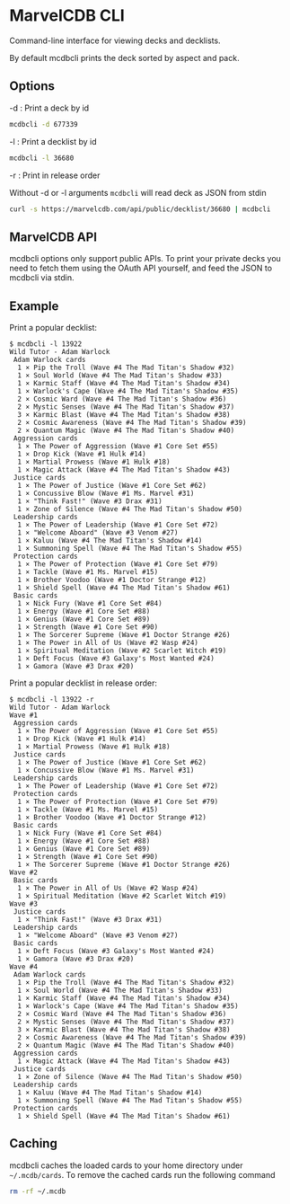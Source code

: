 # MarvelCDB CLI

Command-line interface for viewing decks and decklists.

By default mcdbcli prints the deck sorted by aspect and pack.

## Options

-d : Print a deck by id

```sh
mcdbcli -d 677339
```

-l : Print a decklist by id

```sh
mcdbcli -l 36680
```

-r : Print in release order

Without -d or -l arguments `mcdbcli` will read deck as JSON from stdin

```sh
curl -s https://marvelcdb.com/api/public/decklist/36680 | mcdbcli
```

## MarvelCDB API

mcdbcli options only support public APIs. To print your private decks you need to fetch them
using the OAuth API yourself, and feed the JSON to mcdbcli via stdin.

## Example

Print a popular decklist:

```console
$ mcdbcli -l 13922
Wild Tutor - Adam Warlock
 Adam Warlock cards
  1 × Pip the Troll (Wave #4 The Mad Titan's Shadow #32)
  1 × Soul World (Wave #4 The Mad Titan's Shadow #33)
  1 × Karmic Staff (Wave #4 The Mad Titan's Shadow #34)
  1 × Warlock's Cape (Wave #4 The Mad Titan's Shadow #35)
  2 × Cosmic Ward (Wave #4 The Mad Titan's Shadow #36)
  2 × Mystic Senses (Wave #4 The Mad Titan's Shadow #37)
  3 × Karmic Blast (Wave #4 The Mad Titan's Shadow #38)
  2 × Cosmic Awareness (Wave #4 The Mad Titan's Shadow #39)
  2 × Quantum Magic (Wave #4 The Mad Titan's Shadow #40)
 Aggression cards
  1 × The Power of Aggression (Wave #1 Core Set #55)
  1 × Drop Kick (Wave #1 Hulk #14)
  1 × Martial Prowess (Wave #1 Hulk #18)
  1 × Magic Attack (Wave #4 The Mad Titan's Shadow #43)
 Justice cards
  1 × The Power of Justice (Wave #1 Core Set #62)
  1 × Concussive Blow (Wave #1 Ms. Marvel #31)
  1 × "Think Fast!" (Wave #3 Drax #31)
  1 × Zone of Silence (Wave #4 The Mad Titan's Shadow #50)
 Leadership cards
  1 × The Power of Leadership (Wave #1 Core Set #72)
  1 × "Welcome Aboard" (Wave #3 Venom #27)
  1 × Kaluu (Wave #4 The Mad Titan's Shadow #14)
  1 × Summoning Spell (Wave #4 The Mad Titan's Shadow #55)
 Protection cards
  1 × The Power of Protection (Wave #1 Core Set #79)
  1 × Tackle (Wave #1 Ms. Marvel #15)
  1 × Brother Voodoo (Wave #1 Doctor Strange #12)
  1 × Shield Spell (Wave #4 The Mad Titan's Shadow #61)
 Basic cards
  1 × Nick Fury (Wave #1 Core Set #84)
  1 × Energy (Wave #1 Core Set #88)
  1 × Genius (Wave #1 Core Set #89)
  1 × Strength (Wave #1 Core Set #90)
  1 × The Sorcerer Supreme (Wave #1 Doctor Strange #26)
  1 × The Power in All of Us (Wave #2 Wasp #24)
  1 × Spiritual Meditation (Wave #2 Scarlet Witch #19)
  1 × Deft Focus (Wave #3 Galaxy's Most Wanted #24)
  1 × Gamora (Wave #3 Drax #20)
```

Print a popular decklist in release order:

```console
$ mcdbcli -l 13922 -r
Wild Tutor - Adam Warlock
Wave #1
 Aggression cards
  1 × The Power of Aggression (Wave #1 Core Set #55)
  1 × Drop Kick (Wave #1 Hulk #14)
  1 × Martial Prowess (Wave #1 Hulk #18)
 Justice cards
  1 × The Power of Justice (Wave #1 Core Set #62)
  1 × Concussive Blow (Wave #1 Ms. Marvel #31)
 Leadership cards
  1 × The Power of Leadership (Wave #1 Core Set #72)
 Protection cards
  1 × The Power of Protection (Wave #1 Core Set #79)
  1 × Tackle (Wave #1 Ms. Marvel #15)
  1 × Brother Voodoo (Wave #1 Doctor Strange #12)
 Basic cards
  1 × Nick Fury (Wave #1 Core Set #84)
  1 × Energy (Wave #1 Core Set #88)
  1 × Genius (Wave #1 Core Set #89)
  1 × Strength (Wave #1 Core Set #90)
  1 × The Sorcerer Supreme (Wave #1 Doctor Strange #26)
Wave #2
 Basic cards
  1 × The Power in All of Us (Wave #2 Wasp #24)
  1 × Spiritual Meditation (Wave #2 Scarlet Witch #19)
Wave #3
 Justice cards
  1 × "Think Fast!" (Wave #3 Drax #31)
 Leadership cards
  1 × "Welcome Aboard" (Wave #3 Venom #27)
 Basic cards
  1 × Deft Focus (Wave #3 Galaxy's Most Wanted #24)
  1 × Gamora (Wave #3 Drax #20)
Wave #4
 Adam Warlock cards
  1 × Pip the Troll (Wave #4 The Mad Titan's Shadow #32)
  1 × Soul World (Wave #4 The Mad Titan's Shadow #33)
  1 × Karmic Staff (Wave #4 The Mad Titan's Shadow #34)
  1 × Warlock's Cape (Wave #4 The Mad Titan's Shadow #35)
  2 × Cosmic Ward (Wave #4 The Mad Titan's Shadow #36)
  2 × Mystic Senses (Wave #4 The Mad Titan's Shadow #37)
  3 × Karmic Blast (Wave #4 The Mad Titan's Shadow #38)
  2 × Cosmic Awareness (Wave #4 The Mad Titan's Shadow #39)
  2 × Quantum Magic (Wave #4 The Mad Titan's Shadow #40)
 Aggression cards
  1 × Magic Attack (Wave #4 The Mad Titan's Shadow #43)
 Justice cards
  1 × Zone of Silence (Wave #4 The Mad Titan's Shadow #50)
 Leadership cards
  1 × Kaluu (Wave #4 The Mad Titan's Shadow #14)
  1 × Summoning Spell (Wave #4 The Mad Titan's Shadow #55)
 Protection cards
  1 × Shield Spell (Wave #4 The Mad Titan's Shadow #61)
```

## Caching

mcdbcli caches the loaded cards to your home directory under `~/.mcdb/cards`. To remove the cached cards run the following command

```sh
rm -rf ~/.mcdb
```
